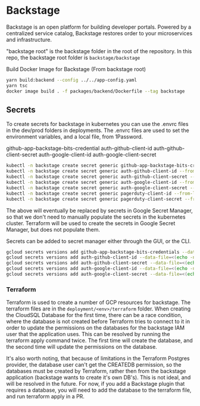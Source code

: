 # Backstage

Backstage is an open platform for building developer portals. Powered by a
centralized service catalog, Backstage restores order to your microservices and
infrastructure.

"backstage root" is the backstage folder in the root of the repository. In this
repo, the backstage root folder is `backstage/backstage`

Build Docker Image for Backstage (From backstage root)

```Bash
yarn build:backend --config ../../app-config.yaml
yarn tsc
docker image build . -f packages/backend/Dockerfile --tag backstage
```

## Secrets

To create secrets for backstage in kubernetes you can use the .envrc files in
the dev/prod folders in deployments. The .envrc files are used to set the
environment variables, and a local file, from 1Password.

github-app-backstage-bits-credential auth-github-client-id
auth-github-client-secret auth-google-client-id auth-google-client-secret

```Bash
kubectl -n backstage create secret generic github-app-backstage-bits-credentials --from-file=github-app-backstage-bits-credentials.yaml
kubectl -n backstage create secret generic auth-github-client-id --from-literal=AUTH_GITHUB_CLIENT_ID=$AUTH_GITHUB_CLIENT_ID
kubectl -n backstage create secret generic auth-github-client-secret --from-literal=AUTH_GITHUB_CLIENT_SECRET=$AUTH_GITHUB_CLIENT_SECRET
kubectl -n backstage create secret generic auth-google-client-id --from-literal=AUTH_GOOGLE_CLIENT_ID=$AUTH_GOOGLE_CLIENT_ID
kubectl -n backstage create secret generic auth-google-client-secret --from-literal=AUTH_GOOGLE_CLIENT_SECRET=$AUTH_GOOGLE_CLIENT_SECRET
kubectl -n backstage create secret generic pagerduty-client-id --from-literal=PD_CLIENT_ID=$PD_CLIENT_ID
kubectl -n backstage create secret generic pagerduty-client-secret --from-literal=PD_CLIENT_SECRET=$PD_CLIENT_SECRET
```

The above will eventually be replaced by secrets in Google Secret Manager, so
that we don't need to manually populate the secrets in the kubernetes cluster.
Terraform will be used to create the secrets in Google Secret Manager, but does
not populate them.

Secrets can be added to secret manager either through the GUI, or the CLI.

```Bash
gcloud secrets versions add github-app-backstage-bits-credentials --data-file="github-app-backstage-bits-credentials.yaml"
gcloud secrets versions add auth-github-client-id --data-file=<(echo -n $AUTH_GITHUB_CLIENT_ID)
gcloud secrets versions add auth-github-client-secret --data-file=<(echo -n $AUTH_GITHUB_CLIENT_SECRET)
gcloud secrets versions add auth-google-client-id --data-file=<(echo -n $AUTH_GOOGLE_CLIENT_ID)
gcloud secrets versions add auth-google-client-secret --data-file=<(echo -n $AUTH_GOOGLE_CLIENT_SECRET)
```

### Terraform

Terraform is used to create a number of GCP resources for backstage. The
terraform files are in the `deployment/<env>/terraform` folder. When creating
the CloudSQL Database for the first time, there can be a race condition, where
the database is not created before Terraform tries to connect to it in order to
update the permissions on the databases for the backstage IAM user that the
application uses. This can be resolved by running the terraform apply command
twice. The first time will create the database, and the second time will update
the permissions on the database.

It's also worth noting, that because of limitations in the Terraform Postgres
provider, the database user can't get the CREATEDB permission, so the databases
must be created by Terraform, rather then from the backstage application
(backstage wants to create it's own DB's). This is not ideal, and will be
resolved in the future. For now, if you add a Backstage plugin that requires a
database, you will need to add the database to the terraform file, and run
terraform apply in a PR.
